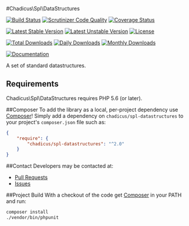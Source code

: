 #Chadicus\Spl\DataStructures

[![Build Status](https://travis-ci.org/chadicus/spl-datastructures-php.svg?branch=master)](https://travis-ci.org/chadicus/spl-datastructures-php)
[![Scrutinizer Code Quality](https://scrutinizer-ci.com/g/chadicus/spl-datastructures-php/badges/quality-score.png?b=master)](https://scrutinizer-ci.com/g/chadicus/spl-datastructures-php/?branch=master)
[![Coverage Status](https://coveralls.io/repos/github/chadicus/spl-datastructures-php/badge.svg?branch=master)](https://coveralls.io/github/chadicus/spl-datastructures-php?branch=master)

[![Latest Stable Version](https://poser.pugx.org/chadicus/spl-datastructures/v/stable)](https://packagist.org/packages/chadicus/spl-datastructures)
[![Latest Unstable Version](https://poser.pugx.org/chadicus/spl-datastructures/v/unstable)](https://packagist.org/packages/chadicus/spl-datastructures)
[![License](https://poser.pugx.org/chadicus/spl-datastructures/license)](https://packagist.org/packages/chadicus/spl-datastructures)

[![Total Downloads](https://poser.pugx.org/chadicus/spl-datastructures/downloads)](https://packagist.org/packages/chadicus/spl-datastructures)
[![Daily Downloads](https://poser.pugx.org/chadicus/spl-datastructures/d/daily)](https://packagist.org/packages/chadicus/spl-datastructures)
[![Monthly Downloads](https://poser.pugx.org/chadicus/spl-datastructures/d/monthly)](https://packagist.org/packages/chadicus/spl-datastructures)

[![Documentation](https://img.shields.io/badge/reference-phpdoc-blue.svg?style=flat)](http://pholio.herokuapp.com/chadicus/spl-datastructures)

A set of standard datastructures.

## Requirements

Chadicus\Spl\DataStructures requires PHP 5.6 (or later).

##Composer
To add the library as a local, per-project dependency use [Composer](http://getcomposer.org)! Simply add a dependency on
`chadicus/spl-datastructures` to your project's `composer.json` file such as:

```json
{
    "require": {
        "chadicus/spl-datastructures": "^2.0"
    }
}
```
##Contact
Developers may be contacted at:

 * [Pull Requests](https://github.com/chadicus/spl-datastructures-php/pulls)
 * [Issues](https://github.com/chadicus/spl-datastructures-php/issues)

##Project Build
With a checkout of the code get [Composer](http://getcomposer.org) in your PATH and run:

```sh
composer install
./vendor/bin/phpunit
```

